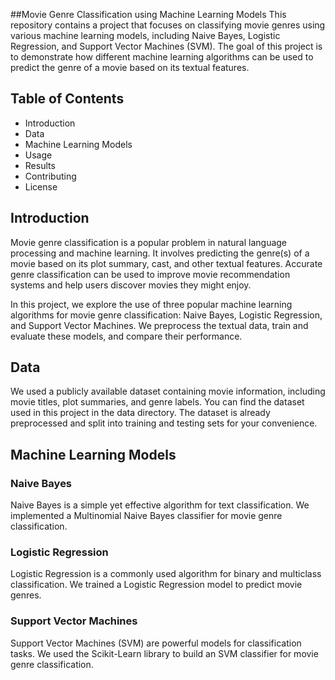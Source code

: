 ##Movie Genre Classification using Machine Learning Models
This repository contains a project that focuses on classifying movie genres using various machine learning models, including Naive Bayes, Logistic Regression, and Support Vector Machines (SVM). The goal of this project is to demonstrate how different machine learning algorithms can be used to predict the genre of a movie based on its textual features.

## Table of Contents
- Introduction
- Data
- Machine Learning Models
- Usage
- Results
- Contributing
- License

## Introduction
Movie genre classification is a popular problem in natural language processing and machine learning. It involves predicting the genre(s) of a movie based on its plot summary, cast, and other textual features. Accurate genre classification can be used to improve movie recommendation systems and help users discover movies they might enjoy.

In this project, we explore the use of three popular machine learning algorithms for movie genre classification: Naive Bayes, Logistic Regression, and Support Vector Machines. We preprocess the textual data, train and evaluate these models, and compare their performance.

## Data
We used a publicly available dataset containing movie information, including movie titles, plot summaries, and genre labels. You can find the dataset used in this project in the data directory. The dataset is already preprocessed and split into training and testing sets for your convenience.

## Machine Learning Models
### Naive Bayes
Naive Bayes is a simple yet effective algorithm for text classification. We implemented a Multinomial Naive Bayes classifier for movie genre classification.

### Logistic Regression
Logistic Regression is a commonly used algorithm for binary and multiclass classification. We trained a Logistic Regression model to predict movie genres.

### Support Vector Machines
Support Vector Machines (SVM) are powerful models for classification tasks. We used the Scikit-Learn library to build an SVM classifier for movie genre classification.
